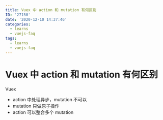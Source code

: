 ```yaml
---
title: Vuex 中 action 和 mutation 有何区别
ID: '27150'
date: '2020-12-10 14:37:46'
categories:
  - learns
  - vuejs-faq
tags:
  - learns
  - vuejs-faq
---
```


# Vuex 中 action 和 mutation 有何区别

Vuex

- action 中处理异步，mutation 不可以
- mutation 只做原子操作
- action 可以整合多个 mutation
